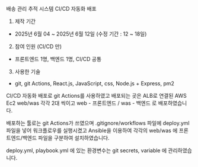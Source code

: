 배송 관리 추적 시스템 CI/CD 자동화 배포

1. 제작 기간
 - 2025년 6월 04 ~ 2025년 6월 12일 (수정 기간 : 12 ~ 18일)

2. 참여 인원 (CI/CD 만)
 - 프론트엔드 1명, 백엔드 1명, CI/CD 공통

3. 사용한 기술
 - git, git Actions, React.js, JavaScript, css, Node.js + Express, pm2

CI/CD 자동화 배포로 git Actions를 사용하였고 배포되는 곳은 ALB로 연결된 AWS Ec2 web/was 각각 2대 씩이고 web - 프론트엔드 / was - 백엔드 로 배포하였습니다.

배포하는 툴로는 git Actions가 쓰였으며 .gitignore/workflows 파일에 deploy.yml 파일을 넣어 워크플로우를 실행시켰고
Ansible을 이용하여 각각의 web/was 에 프론트엔드/백엔드 파일을 구분하여 설치하였습니다.

deploy.yml, playbook.yml 에 있는 환경변수는 git secrets, variable 에 관리하였습니다.
